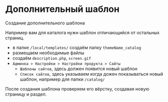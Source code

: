 # Дополнительный шаблон
Создание дополнительного шаблона

Например вам для каталога нужн шаблон отличающийся от остальных страниц.

- в папке `/local/templates/` создаём папку `themeName_catalog`
- размещаем необходимые файлы
- создаём `description.php`, `screen.gif`
- `Админка > Настройки > Настройки продукта > Сайты`
    - `Шаблоны сайтов`, здесь должен появится новый шаблон
    - `Список сайтов`, здесь указываем когда дожен показываться новый шаблон, например для папки `/catalog/`

После создания шаблона проверяем его вёрстку, создавая новую страницу и раздел.
